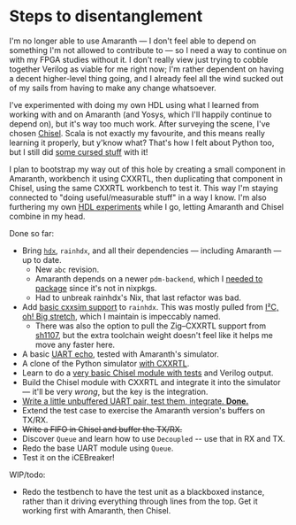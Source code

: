 # Steps to disentanglement

I'm no longer able to use Amaranth — I don't feel able to depend on something
I'm not allowed to contribute to — so I need a way to continue on with my FPGA
studies without it. I don't really view just trying to cobble together Verilog
as viable for me right now; I'm rather dependent on having a decent higher-level
thing going, and I already feel all the wind sucked out of my sails from having
to make any change whatsoever.

I've experimented with doing my own HDL using what I learned from working with
and on Amaranth (and Yosys, which I'll happily continue to depend on), but it's
way too much work. After surveying the scene, I've chosen [Chisel]. Scala is not
exactly my favourite, and this means really learning it properly, but y'know
what? That's how I felt about Python too, but I still did [some cursed stuff]
with it!

[Chisel]: https://www.chisel-lang.org/
[some cursed stuff]: https://github.com/amaranth-lang/amaranth/pull/830

I plan to bootstrap my way out of this hole by creating a small component in
Amaranth, workbench it using CXXRTL, then duplicating that component in Chisel,
using the same CXXRTL workbench to test it. This way I'm staying connected to
"doing useful/measurable stuff" in a way I know. I'm also furthering my own
[HDL experiments] while I go, letting Amaranth and Chisel combine in my head.

[HDL experiments]: https://github.com/kivikakk/eri

Done so far:

* Bring [`hdx`][hdx], `rainhdx`, and all their dependencies — including Amaranth
  — up to date.
  * New `abc` revision.
  * Amaranth depends on a newer `pdm-backend`, which I [needed to
    package][pdm-backend package] since it's not in nixpkgs.
  * Had to unbreak rainhdx's Nix, that last refactor was bad.
* Add [basic cxxsim support] to `rainhdx`. This was mostly pulled from [I²C, oh!
  Big stretch][i2c_obs], which I maintain is impeccably named.
  * There was also the option to pull the Zig–CXXRTL support from [sh1107], but
    the extra toolchain weight doesn't feel like it helps me move any faster
    here.
* A basic [UART echo], tested with Amaranth's simulator.
* A clone of the Python simulator [with CXXRTL].
* Learn to do a [very basic Chisel module with tests][Chisel Top] and Verilog
  output.
* Build the Chisel module with CXXRTL and integrate it into the simulator —
  it'll be very *wrong*, but the key is the integration.
* [Write a little unbuffered UART pair, test them, integrate. **Done.**][done]
* Extend the test case to exercise the Amaranth version's buffers on TX/RX.
* ~~Write a FIFO in Chisel and buffer the TX/RX.~~
* Discover `Queue` and learn how to use `Decoupled` -- use that in RX and TX.
* Redo the base UART module using `Queue`.
* Test it on the iCEBreaker!

WIP/todo:

* Redo the testbench to have the test unit as a blackboxed instance, rather than
  it driving everything through lines from the top. Get it working first with
  Amaranth, then Chisel.

[hdx]: https://hrzn.ee/kivikakk/hdx
[pdm-backend package]: https://hrzn.ee/kivikakk/hdx/commit/27c3609f5b90e97ed89ca11a7e5747d4b8d0d90b#diff-14a0b9fe455f18efa8eb5b66ab3f4818d6ef7c32
[basic cxxsim support]: https://hrzn.ee/kivikakk/hdx/commit/d52075e49ac05a7297b8ed8cd6cdd8a2808e72b0
[i2c_obs]: https://hrzn.ee/kivikakk/i2c_obs
[sh1107]: https://hrzn.ee/kivikakk/sh1107
[UART echo]: https://hrzn.ee/kivikakk/kalaturg/commit/cd7b97cfb697ac7def0d5d0689da9c03f403d3e0
[with CXXRTL]: https://hrzn.ee/kivikakk/kalaturg/commit/d4c853a680c494fe9acc36aa91b83a7cd2d4d026
[Chisel Top]: https://hrzn.ee/kivikakk/kalaturg/commit/35a791d597e0f31a2affda72a9de2c3f21161e36
[done]: https://hrzn.ee/kivikakk/kalaturg/commit/9d704aa2968ab3d287fe23ccfad2bdf26a88d5e3
